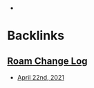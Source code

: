 - 

# Backlinks
## [Roam Change Log](<Roam Change Log.md>)
- [April 22nd, 2021](<April 22nd, 2021.md>)

